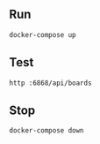 ## Run
```bash
docker-compose up
```

## Test
```bash
http :6868/api/boards
```

## Stop
```bash
docker-compose down
```

